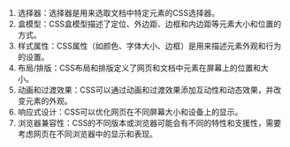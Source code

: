

1. 选择器：选择器是用来选取文档中特定元素的CSS选择器。
2. 盒模型：CSS盒模型描述了定位、外边距、边框和内边距等元素大小和位置的方式。
3. 样式属性：CSS属性（如颜色、字体大小、边框）是用来描述元素外观和行为的设置。
4. 布局/排版：CSS布局和排版定义了网页和文档中元素在屏幕上的位置和大小。
5. 动画和过渡效果：CSS可以通过动画和过渡效果添加互动性和动态效果，并改变元素的外观。
6. 响应式设计：CSS可以优化网页在不同屏幕大小和设备上的显示。
7. 浏览器兼容性：CSS的不同版本或浏览器可能会有不同的特性和支援性，需要考虑网页在不同浏览器中的显示和表现。